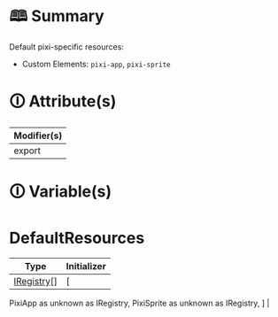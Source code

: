 # &#128366; Summary

Default pixi-specific resources:
- Custom Elements: `pixi-app`, `pixi-sprite`

# &#128712; Attribute(s)

| Modifier(s)                            |
|----------------------------------------|
| export |

# &#128712; Variable(s)

# DefaultResources

| Type                        | Initializer                       |
|-----------------------------|-----------------------------------|
| [IRegistry](https://hamedfathi.gitbook.io/aurelia-2-doc-api/kernel/interface/di/iregistry)[] | [
PixiApp as unknown as IRegistry,
PixiSprite as unknown as IRegistry,
] |